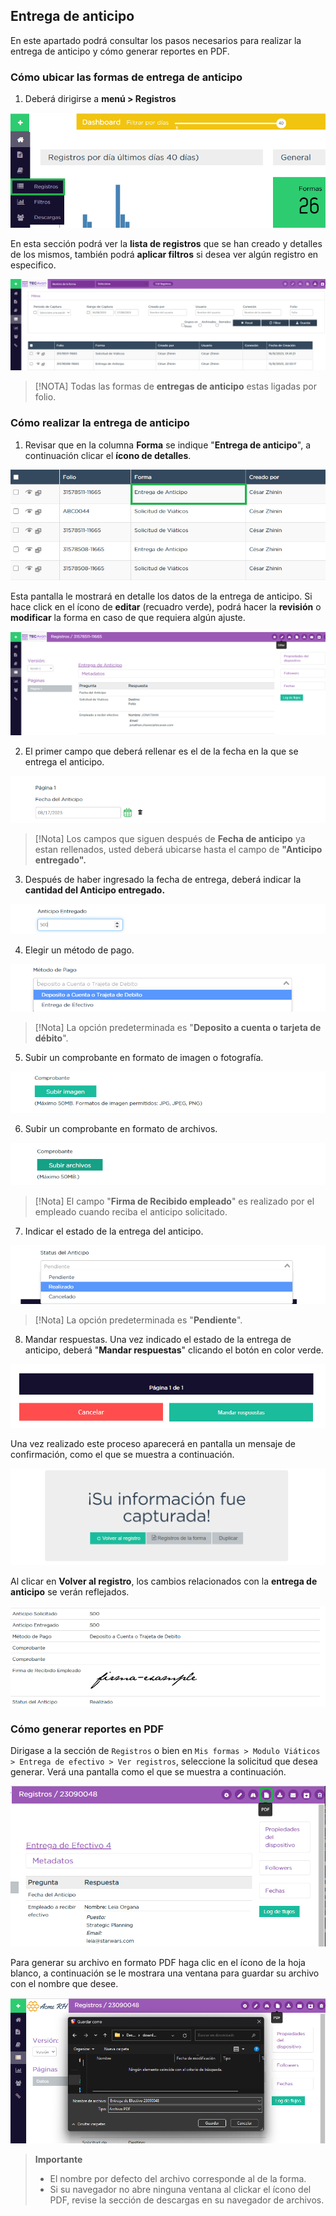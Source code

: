 ## Entrega de anticipo

En este apartado podrá consultar los  pasos necesarios para realizar la entrega de anticipo y cómo generar reportes en PDF.

### Cómo ubicar las formas de entrega de anticipo

1. Deberá dirigirse a **menú > Registros**

![Autorizar gastos menú](/imgs/Modulos/Viaticos/forms/autorizar-gastos/1-autorizar-gastos.png)


En esta sección podrá ver la **lista de registros** que se han creado y detalles de los mismos, también podrá **aplicar filtros** si desea ver algún registro en especifico.

![Autorizar gastos menú](/imgs/Modulos/Viaticos/forms/autorizar-gastos/1-1-autorizar-gastos.png)

>[!NOTA]
>Todas las formas de **entregas de anticipo** estas ligadas por folio.


### Cómo realizar la entrega de anticipo

1. Revisar que en la columna **Forma** se indique "**Entrega de anticipo**", a continuación clicar el **ícono de detalles**.

![Autorizar gastos menú](/imgs/Modulos/Viaticos/forms/entregar-anticipo/1-entregar-anticipo.png)


Esta pantalla le mostrará en detalle los datos de la entrega de anticipo. Si hace click en el ícono de **editar** (recuadro verde), podrá hacer la **revisión** o **modificar** la forma en caso de que requiera algún ajuste.

![Autorizar gastos menú](/imgs/Modulos/Viaticos/forms/entregar-anticipo/1-1-entregar-anticipo.png)


2. El primer campo que deberá rellenar es el de la fecha en la que se entrega el anticipo.

![Autorizar gastos menú](/imgs/Modulos/Viaticos/forms/entregar-anticipo/01-entregar-anticipo.png)

>[!Nota]
>Los campos que siguen después de **Fecha de anticipo** ya estan rellenados, usted deberá ubicarse hasta el campo de **"Anticipo entregado".**

3. Después de haber ingresado la fecha de entrega, deberá indicar la **cantidad del Anticipo entregado.**

![Autorizar gastos menú](/imgs/Modulos/Viaticos/forms/entregar-anticipo/2-entregar-anticipo.png)

4. Elegir un método de pago.

![Autorizar gastos menú](/imgs/Modulos/Viaticos/forms/entregar-anticipo/3-entregar-anticipo.png)

>[!Nota]
>La opción predeterminada es "**Deposito a cuenta o tarjeta de débito**".


5. Subir un comprobante en formato de imagen o fotografía.

![Autorizar gastos menú](/imgs/Modulos/Viaticos/forms/entregar-anticipo/4-entregar-anticipo.png)

6. Subir un comprobante en formato de archivos.

![Autorizar gastos menú](/imgs/Modulos/Viaticos/forms/entregar-anticipo/5-entregar-anticipo.png)

>[!Nota]
>El campo "**Firma de Recibido empleado**" es realizado por el empleado cuando reciba el anticipo solicitado.

7. Indicar el estado de la entrega del anticipo.

![Autorizar gastos menú](/imgs/Modulos/Viaticos/forms/entregar-anticipo/8-entregar-anticipo.png)

>[!Nota]
>La opción predeterminada es "**Pendiente**".


8. Mandar respuestas.
Una vez indicado el estado de la entrega de anticipo, deberá "**Mandar respuestas**" clicando el botón en color verde.

![Autorizar gastos menú](/imgs/Modulos/Viaticos/forms/entregar-anticipo/9-entregar-anticipo.png)


Una vez realizado este proceso aparecerá en pantalla un mensaje de confirmación, como el que se muestra a continuación.

![Autorizar gastos menú](/imgs/Modulos/Viaticos/forms/entregar-anticipo/10-entregar-anticipo.png)

Al clicar  en **Volver al registro**, los cambios relacionados con la **entrega de anticipo** se verán reflejados.


![Autorizar gastos menú](/imgs/Modulos/Viaticos/forms/entregar-anticipo/11-entregar-anticipo.png)



### Cómo generar reportes en PDF

Dirigase a la sección de ``` Registros ``` o bien en ``` Mis formas > Modulo Viáticos > Entrega de efectivo > Ver registros ```, seleccione la solicitud que desea generar. Verá una pantalla como el que se muestra a continuación.


![Autorizar gastos menú](/imgs/Modulos/Viaticos/forms/entregar-anticipo/12-entregar-anticipo.png)



Para generar su archivo en formato PDF haga clic en el ícono de la hoja blanco, a continuación se le mostrara una ventana para guardar su archivo con el nombre que desee.

![Autorizar gastos menú](/imgs/Modulos/Viaticos/forms/entregar-anticipo/13-entregar-anticipo.png)

>**Importante**
>
> + El nombre por defecto del archivo corresponde al de la forma.
> + Si su navegador no abre ninguna ventana al clickar el ícono del PDF, revise la sección de descargas en su navegador de archivos.